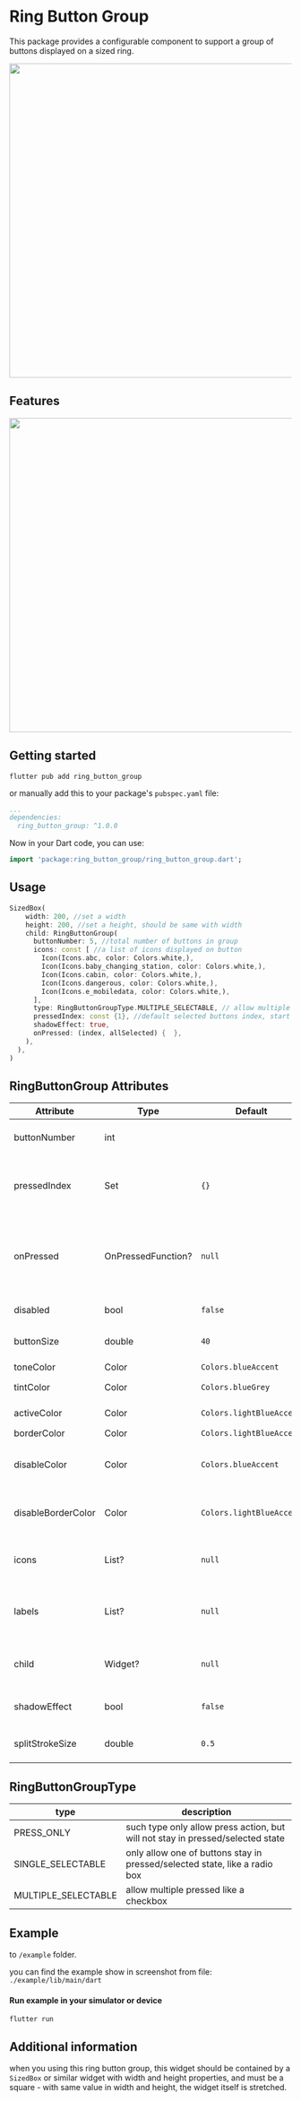 <!--
This README describes the package. If you publish this package to pub.dev,
this README's contents appear on the landing page for your package.

For information about how to write a good package README, see the guide for
[writing package pages](https://dart.dev/guides/libraries/writing-package-pages).

For general information about developing packages, see the Dart guide for
[creating packages](https://dart.dev/guides/libraries/create-library-packages)
and the Flutter guide for
[developing packages and plugins](https://flutter.dev/developing-packages).
-->

# Ring Button Group

This package provides a configurable component to support a group of buttons
displayed on a sized ring.

<img src="https://github.com/xeric/ring_button_group/raw/main/images/demo.png" title="" alt="" width="561">

## Features

<img src="https://github.com/xeric/ring_button_group/raw/main/images/demo.gif" title="" alt="" width="561">

## Getting started

```shell
flutter pub add ring_button_group
```

or manually add this to your package's `pubspec.yaml` file:

```yaml
...
dependencies:
  ring_button_group: ^1.0.0
```

Now in your Dart code, you can use:

```dart
import 'package:ring_button_group/ring_button_group.dart';
```

## Usage

```dart
SizedBox(
    width: 200, //set a width
    height: 200, //set a height, should be same with width
    child: RingButtonGroup(
      buttonNumber: 5, //total number of buttons in group
      icons: const [ //a list of icons displayed on button
        Icon(Icons.abc, color: Colors.white,),
        Icon(Icons.baby_changing_station, color: Colors.white,),
        Icon(Icons.cabin, color: Colors.white,),
        Icon(Icons.dangerous, color: Colors.white,),
        Icon(Icons.e_mobiledata, color: Colors.white,),
      ],
      type: RingButtonGroupType.MULTIPLE_SELECTABLE, // allow multiple select
      pressedIndex: const {1}, //default selected buttons index, start from 0
      shadowEffect: true,
      onPressed: (index, allSelected) {  },
    ),
  ),
)
```

## RingButtonGroup Attributes

| Attribute          | Type               | Default                  | Annotation                                                                                                                                        |
| ------------------ | ------------------ | ------------------------ | ------------------------------------------------------------------------------------------------------------------------------------------------- |
| buttonNumber       | int                |                          | total number of buttons in this group, must be greater than 1                                                                                     |
| pressedIndex       | Set<int>           | `{}`                     | a list of indexes of button which should be pressed when rendering, index starts from 0                                                           |
| onPressed          | OnPressedFunction? | `null`                   | Function(int index, Set<int>? selected), selected is a set of indexes represents current all pressed buttons when type is **MULTIPLE_SELECTABLE** |
| disabled           | bool               | `false`                  | navigation buttons of **BottomBarWithSheet**                                                                                                      |
| buttonSize         | double             | `40`                     | the size of button, it identifies the radius of the circle                                                                                        |
| toneColor          | Color              | `Colors.blueAccent`      | main color of the button                                                                                                                          |
| tintColor          | Color              | `Colors.blueGrey`        | button color while pressing down                                                                                                                  |
| activeColor        | Color              | `Colors.lightBlueAccent` | button color after pressed                                                                                                                        |
| borderColor        | Color              | `Colors.lightBlueAccent` | button border color                                                                                                                               |
| disableColor       | Color              | `Colors.blueAccent`      | disabled main color, when color same with toneColor, auto transform to grayscale                                                                  |
| disableBorderColor | Color              | `Colors.lightBlueAccent` | disabled border color, when color same with borderColor, auto transform to grayscale                                                              |
| icons              | List<Icon>?        | `null`                   | button icons list, while set, the list length must be same with `buttonNumber`                                                                    |
| labels             | List<Text>?        | `null`                   | button label list, only works when `icons` is `null`, the list length must be same with `buttonNumber`                                            |
| child              | Widget?            | `null`                     | a child of ring button, common case is put a circle in the center for display purpose                                                             |
| shadowEffect       | bool               | `false`                    | use a inner shadow effects in pressed/selected button                                                                                             |
| splitStrokeSize    | double             | `0.5`                    | the width of line split the button, note that this is not the border of circle                                                                                             |

## RingButtonGroupType

| type                | description                                                                    |
| ------------------- | ------------------------------------------------------------------------------ |
| PRESS_ONLY          | such type only allow press action, but will not stay in pressed/selected state |
| SINGLE_SELECTABLE   | only allow one of buttons stay in pressed/selected state, like a radio box     |
| MULTIPLE_SELECTABLE | allow multiple pressed like a checkbox                                         |

## Example

to `/example` folder.

you can find the example show in screenshot from file: `./example/lib/main/dart`

#### Run example in your simulator or device

```shell
flutter run
```

## Additional information

when you using this ring button group, this widget should be contained by a `SizedBox` or similar widget with width and height properties, and must be a square - with same value in width and height, the widget itself is stretched.
